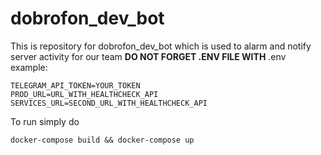 # dobrofon_dev_bot
This is repository for dobrofon_dev_bot which is used to alarm and notify server activity for our team
**DO NOT FORGET .ENV FILE WITH**
.env example:
```
TELEGRAM_API_TOKEN=YOUR_TOKEN
PROD_URL=URL_WITH_HEALTHCHECK_API
SERVICES_URL=SECOND_URL_WITH_HEALTHCHECK_API
```

To run simply do
```
docker-compose build && docker-compose up
```
